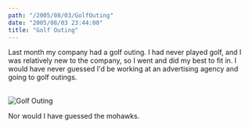 ```yaml
---
path: "/2005/08/03/GolfOuting" 
date: "2005/08/03 23:44:00" 
title: "Golf Outing" 
---
```

<p>Last month my company had a golf outing. I had never played golf, and I was relatively new to the company, so I went and did my best to fit in. I would have never guessed I'd be working at an advertising agency and going to golf outings.</p><br><img src="http://typewriting.org/image/article/content/golf_outing.jpg" alt="Golf Outing" /><br><p>Nor would I have guessed the mohawks.</p>